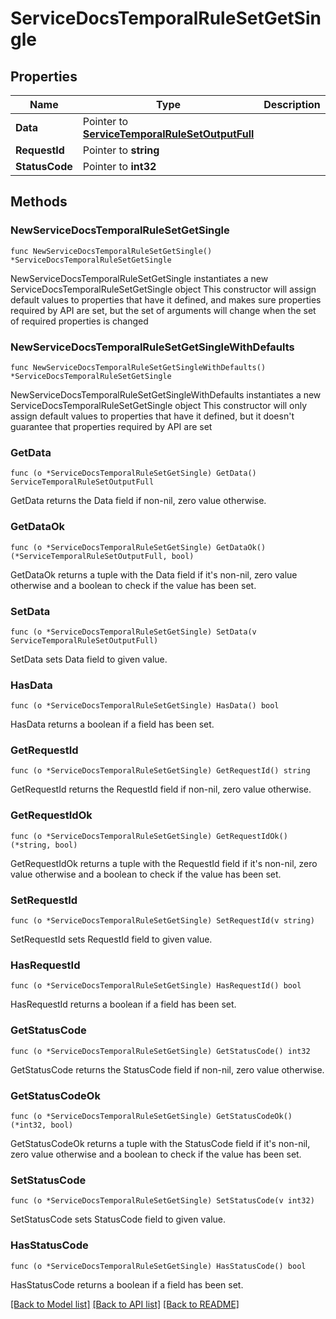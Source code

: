 # ServiceDocsTemporalRuleSetGetSingle

## Properties

Name | Type | Description | Notes
------------ | ------------- | ------------- | -------------
**Data** | Pointer to [**ServiceTemporalRuleSetOutputFull**](ServiceTemporalRuleSetOutputFull.md) |  | [optional] 
**RequestId** | Pointer to **string** |  | [optional] 
**StatusCode** | Pointer to **int32** |  | [optional] 

## Methods

### NewServiceDocsTemporalRuleSetGetSingle

`func NewServiceDocsTemporalRuleSetGetSingle() *ServiceDocsTemporalRuleSetGetSingle`

NewServiceDocsTemporalRuleSetGetSingle instantiates a new ServiceDocsTemporalRuleSetGetSingle object
This constructor will assign default values to properties that have it defined,
and makes sure properties required by API are set, but the set of arguments
will change when the set of required properties is changed

### NewServiceDocsTemporalRuleSetGetSingleWithDefaults

`func NewServiceDocsTemporalRuleSetGetSingleWithDefaults() *ServiceDocsTemporalRuleSetGetSingle`

NewServiceDocsTemporalRuleSetGetSingleWithDefaults instantiates a new ServiceDocsTemporalRuleSetGetSingle object
This constructor will only assign default values to properties that have it defined,
but it doesn't guarantee that properties required by API are set

### GetData

`func (o *ServiceDocsTemporalRuleSetGetSingle) GetData() ServiceTemporalRuleSetOutputFull`

GetData returns the Data field if non-nil, zero value otherwise.

### GetDataOk

`func (o *ServiceDocsTemporalRuleSetGetSingle) GetDataOk() (*ServiceTemporalRuleSetOutputFull, bool)`

GetDataOk returns a tuple with the Data field if it's non-nil, zero value otherwise
and a boolean to check if the value has been set.

### SetData

`func (o *ServiceDocsTemporalRuleSetGetSingle) SetData(v ServiceTemporalRuleSetOutputFull)`

SetData sets Data field to given value.

### HasData

`func (o *ServiceDocsTemporalRuleSetGetSingle) HasData() bool`

HasData returns a boolean if a field has been set.

### GetRequestId

`func (o *ServiceDocsTemporalRuleSetGetSingle) GetRequestId() string`

GetRequestId returns the RequestId field if non-nil, zero value otherwise.

### GetRequestIdOk

`func (o *ServiceDocsTemporalRuleSetGetSingle) GetRequestIdOk() (*string, bool)`

GetRequestIdOk returns a tuple with the RequestId field if it's non-nil, zero value otherwise
and a boolean to check if the value has been set.

### SetRequestId

`func (o *ServiceDocsTemporalRuleSetGetSingle) SetRequestId(v string)`

SetRequestId sets RequestId field to given value.

### HasRequestId

`func (o *ServiceDocsTemporalRuleSetGetSingle) HasRequestId() bool`

HasRequestId returns a boolean if a field has been set.

### GetStatusCode

`func (o *ServiceDocsTemporalRuleSetGetSingle) GetStatusCode() int32`

GetStatusCode returns the StatusCode field if non-nil, zero value otherwise.

### GetStatusCodeOk

`func (o *ServiceDocsTemporalRuleSetGetSingle) GetStatusCodeOk() (*int32, bool)`

GetStatusCodeOk returns a tuple with the StatusCode field if it's non-nil, zero value otherwise
and a boolean to check if the value has been set.

### SetStatusCode

`func (o *ServiceDocsTemporalRuleSetGetSingle) SetStatusCode(v int32)`

SetStatusCode sets StatusCode field to given value.

### HasStatusCode

`func (o *ServiceDocsTemporalRuleSetGetSingle) HasStatusCode() bool`

HasStatusCode returns a boolean if a field has been set.


[[Back to Model list]](../README.md#documentation-for-models) [[Back to API list]](../README.md#documentation-for-api-endpoints) [[Back to README]](../README.md)


